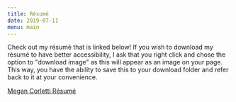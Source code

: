 ```yaml
---
title: Résumé
date: 2019-07-11
menu: main
---
```



Check out my résumé that is linked below! If you wish to download my résumé to
have better accessibility, I ask that you right click and chose the option to
"download image" as this will appear as an image on your page. This way, you have
the ability to save this to your download folder and refer back to it at your
convenience. 

[Megan Corletti Résumé](/images/corlettiresume.jpg)
